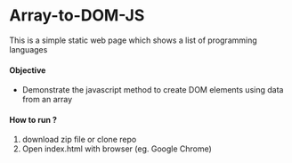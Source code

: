 # Array-to-DOM-JS
This is a simple static web page which shows a list of programming languages

#### Objective
- Demonstrate the javascript method to create DOM elements using data from an array

#### How to run ?
1. download zip file or clone repo
2. Open index.html with browser (eg. Google Chrome)
